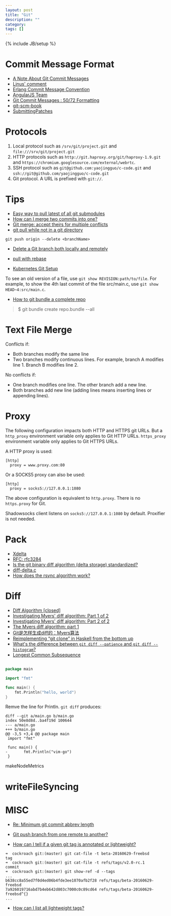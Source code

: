 ```yaml
---
layout: post
title: "Git"
description: ""
category:
tags: []
---
```

{% include JB/setup %}

# Commit Message Format
- [A Note About Git Commit Messages](http://tbaggery.com/2008/04/19/a-note-about-git-commit-messages.html)
- [Linus' comment](https://github.com/torvalds/linux/pull/17#issuecomment-5661185)
- [Erlang Commit Message Convention](https://github.com/erlang/otp/wiki/Writing-good-commit-messages)
- [AngularJS Team](https://github.com/angular/angular.js/blob/master/CONTRIBUTING.md)
- [Git Commit Messages : 50/72 Formatting](http://stackoverflow.com/questions/2290016/git-commit-messages-50-72-formatting)
- [git-scm-book](http://git-scm.com/book/ch5-2.html)
- [SubmittingPatches](http://git.kernel.org/cgit/linux/kernel/git/torvalds/linux.git/tree/Documentation/SubmittingPatches)

# Protocols
1. Local protocol such as `/srv/git/project.git` and `file:///srv/git/project.git`
1. HTTP protocols such as `http://git.haproxy.org/git/haproxy-1.9.git` and `https://chromium.googlesource.com/external/webrtc`.
1. SSH protocol such as `git@github.com:yaojingguo/c-code.git` and `ssh://git@github.com/yaojingguo/c-code.git`
1. Git protocol. A URL is prefixed with `git://`.

# Tips
- [Easy way to pull latest of all git submodules](https://stackoverflow.com/questions/1030169/easy-way-to-pull-latest-of-all-git-submodules)
- [How can I merge two commits into one?](http://stackoverflow.com/a/2568581/431698)
- [Git merge: accept theirs for multiple
  conflicts](http://stackoverflow.com/questions/22544305/git-merge-accept-theirs-for-multiple-conflicts)
- [git pull while not in a git directory](http://stackoverflow.com/questions/5083224/git-pull-while-not-in-a-git-directory)

```
git push origin --delete <branchName>
```

- [Delete a Git branch both locally and remotely](http://stackoverflow.com/questions/2003505/delete-a-git-branch-both-locally-and-remotely)

- [pull with rebase](http://gitready.com/advanced/2009/02/11/pull-with-rebase.html)
- [Kubernetes Git Setup](https://github.com/kubernetes/kubernetes/blob/master/docs/devel/development.md#git-setup)


To see an old version of a file, use `git show REVISION:path/to/file`.
For example, to show the 4th last commit of the file src/main.c, use
`git show HEAD~4:src/main.c`.

- [How to git bundle a complete repo](https://stackoverflow.com/a/11795549/431698)
> $ git bundle create repo.bundle --all

# Text File Merge

Conflicts if:

- Both branches modify the same line
- Two branches modify continuous lines. For example, branch A modifies line 1.
  Branch B modifies line 2.

No conflicts if:

- One branch modifies one line. The other branch add a new line.
- Both branches add new line (adding lines means inserting lines or appending lines).


# Proxy
The following configuration impacts both HTTP and HTTPS git URLs. But a
`http_proxy` environment variable only applies to Git HTTP URLs. `https_proxy`
environment variable only applies to Git HTTPS URLs.

A HTTP proxy is used:
```
[http]
  proxy = www.proxy.com:80
```
Or a SOCKS5 proxy can also be used:
```
[http]
  proxy = socks5://127.0.0.1:1080
```

The above configuration is equivalent to `http.proxy`. There is no `https.proxy`
for Git.

Shadowsocks client listens on `socks5://127.0.0.1:1080` by default. Proxifier is
not needed.

# Pack
- [Xdelta](https://github.com/jmacd/xdelta)
- [RFC: rfc3284](https://tools.ietf.org/html/rfc3284)
- [Is the git binary diff algorithm (delta storage) standardized?](https://stackoverflow.com/a/9478566/431698)
- [diff-delta.c](https://github.com/git/git/blob/master/diff-delta.c)
- [How does the rsync algorithm work?](https://www.quora.com/How-does-the-rsync-algorithm-work)

# Diff
- [Diff Algorithm [closed]](https://stackoverflow.com/a/1313218/431698)
- [Investigating Myers' diff algorithm: Part 1 of 2](https://www.codeproject.com/Articles/42279/Investigating-Myers-diff-algorithm-Part-of)
- [Investigating Myers' diff algorithm: Part 2 of 2](https://www.codeproject.com/Articles/42279/Investigating-Myers-diff-algorithm-Part-of)
- [The Myers diff algorithm: part 1](https://blog.jcoglan.com/2017/02/12/the-myers-diff-algorithm-part-1/)
- [Git是怎样生成diff的：Myers算法](http://cjting.me/misc/how-git-generate-diff/)
- [Reimplementing “git clone” in Haskell from the bottom up](http://stefan.saasen.me/articles/git-clone-in-haskell-from-the-bottom-up/#implementation_of_the_delta_encoding_algorithm)
- [What's the difference between `git diff --patience` and `git diff --histogram`?](https://stackoverflow.com/questions/32365271/whats-the-difference-between-git-diff-patience-and-git-diff-histogram)
- [Longest Common Subsequence](http://wordaligned.org/articles/longest-common-subsequence)

##

```go
package main

import "fmt"

func main() {
	fmt.Println("hello, world")
}
```

Remve the line for Println. `git diff` produces:

```
diff --git a/main.go b/main.go
index 50e8d8d..ba4f19d 100644
--- a/main.go
+++ b/main.go
@@ -3,5 +3,4 @@ package main
 import "fmt"

 func main() {
-       fmt.Println("vim-go")
 }
```

makeNodeMetrics

# writeFileSyncing

# MISC
- [Re: Minimum git commit abbrev length](https://lkml.org/lkml/2010/10/28/264)
- [Git push branch from one remote to another?](https://stackoverflow.com/a/21133502/431698)

- [How can I tell if a given git tag is annotated or lightweight?]()
```
➜  cockroach git:(master) git cat-file -t beta-20160629-freebsd
tag
➜  cockroach git:(master) git cat-file -t refs/tags/v2.0-rc.1
commit
➜  cockroach git:(master) git show-ref -d --tags
...
b638cc8a55ed7f0d4ed06b4fde3ee1070afb2f28 refs/tags/beta-20160629-freebsd
7a926019716abd7b4eb642d803c7000c0c89cd64 refs/tags/beta-20160629-freebsd^{}
...
```
- [How can I list all lightweight tags?](https://stackoverflow.com/questions/21031201/how-can-i-list-all-lightweight-tags)
